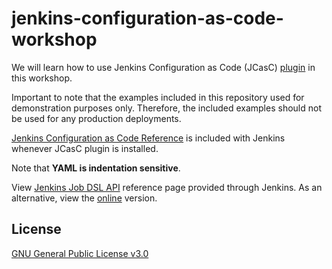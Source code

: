 # jenkins-configuration-as-code-workshop

We will learn how to use Jenkins Configuration as Code (JCasC) [plugin](https://github.com/jenkinsci/configuration-as-code-plugin/releases) in this workshop.

Important to note that the examples included in this repository used for demonstration purposes only. Therefore, the included examples should not be used for any production deployments.

[Jenkins Configuration as Code Reference](http://localhost:8080/configuration-as-code/reference) is included with Jenkins whenever JCasC plugin is installed.

Note that **YAML is indentation sensitive**.

View [Jenkins Job DSL API](http://localhost:8080/plugin/job-dsl/api-viewer/index.html) reference page provided through Jenkins. As an alternative, view the [online](https://jenkinsci.github.io/job-dsl-plugin/) version.

## License

[GNU General Public License v3.0](LICENSE)
